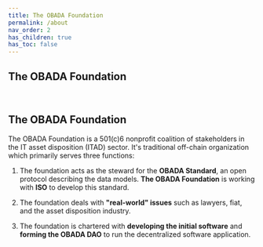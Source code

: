 ```yaml
---
title: The OBADA Foundation
permalink: /about
nav_order: 2
has_children: true
has_toc: false
---
```

	
##  The OBADA Foundation

<br>
	
## The OBADA Foundation
The OBADA Foundation is a 501(c)6 nonprofit coalition of stakeholders in the IT asset disposition (ITAD) sector.  It's traditional off-chain organization which primarily serves three functions:

1. The foundation acts as the steward for the **OBADA Standard**, an open protocol describing the data models.  **The OBADA Foundation** is working with **ISO** to develop this standard.   

2. The foundation deals with **"real-world" issues** such as lawyers, fiat, and the asset disposition industry.

3. The foundation is chartered with **developing the initial software** and **forming the OBADA DAO** to run the decentralized software application.

